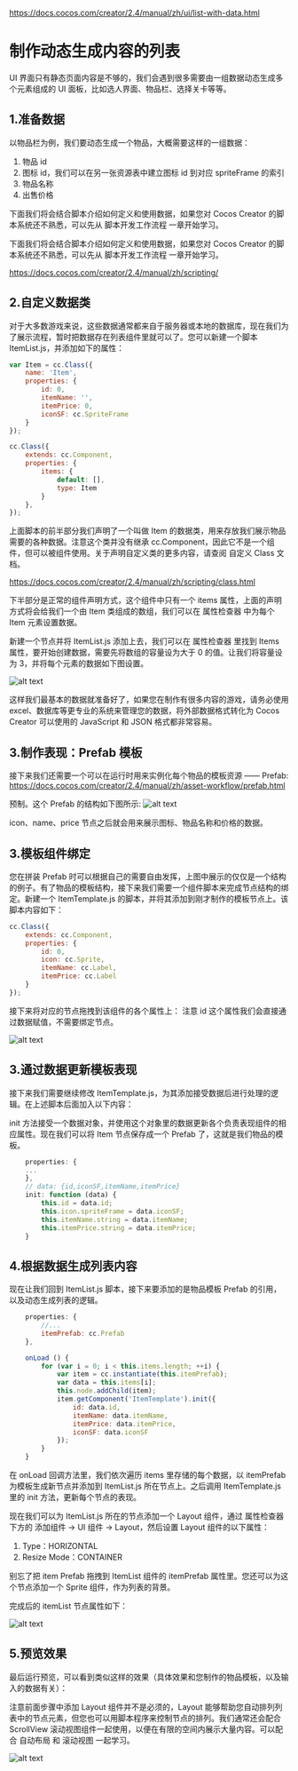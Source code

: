 https://docs.cocos.com/creator/2.4/manual/zh/ui/list-with-data.html

# 制作动态生成内容的列表
UI 界面只有静态页面内容是不够的，我们会遇到很多需要由一组数据动态生成多个元素组成的 UI 面板，比如选人界面、物品栏、选择关卡等等。

## 1.准备数据
以物品栏为例，我们要动态生成一个物品，大概需要这样的一组数据：

1. 物品 id
2. 图标 id，我们可以在另一张资源表中建立图标 id 到对应 spriteFrame 的索引
3. 物品名称
4. 出售价格

下面我们将会结合脚本介绍如何定义和使用数据，如果您对 Cocos Creator 的脚本系统还不熟悉，可以先从 脚本开发工作流程 一章开始学习。

下面我们将会结合脚本介绍如何定义和使用数据，如果您对 Cocos Creator 的脚本系统还不熟悉，可以先从 脚本开发工作流程 一章开始学习。

https://docs.cocos.com/creator/2.4/manual/zh/scripting/


## 2.自定义数据类
对于大多数游戏来说，这些数据通常都来自于服务器或本地的数据库，现在我们为了展示流程，暂时把数据存在列表组件里就可以了。您可以新建一个脚本 ItemList.js，并添加如下的属性：

```js
var Item = cc.Class({
    name: 'Item',
    properties: {
        id: 0,
        itemName: '',
        itemPrice: 0,
        iconSF: cc.SpriteFrame
    }
});

cc.Class({
    extends: cc.Component,
    properties: {
        items: {
            default: [],
            type: Item
        }
    },
});
```

上面脚本的前半部分我们声明了一个叫做 Item 的数据类，用来存放我们展示物品需要的各种数据。注意这个类并没有继承 cc.Component，因此它不是一个组件，但可以被组件使用。关于声明自定义类的更多内容，请查阅 自定义 Class 文档。

https://docs.cocos.com/creator/2.4/manual/zh/scripting/class.html

下半部分是正常的组件声明方式，这个组件中只有一个 items 属性，上面的声明方式将会给我们一个由 Item 类组成的数组，我们可以在 属性检查器 中为每个 Item 元素设置数据。

新建一个节点并将 ItemList.js 添加上去，我们可以在 属性检查器 里找到 Items 属性，要开始创建数据，需要先将数组的容量设为大于 0 的值。让我们将容量设为 3，并将每个元素的数据如下图设置。

![alt text](https://docs.cocos.com/creator/2.4/manual/assets/itemlist.wf6HiO4x.png)

这样我们最基本的数据就准备好了，如果您在制作有很多内容的游戏，请务必使用 excel、数据库等更专业的系统来管理您的数据，将外部数据格式转化为 Cocos Creator 可以使用的 JavaScript 和 JSON 格式都非常容易。


## 3.制作表现：Prefab 模板
接下来我们还需要一个可以在运行时用来实例化每个物品的模板资源 —— Prefab:
https://docs.cocos.com/creator/2.4/manual/zh/asset-workflow/prefab.html

预制。这个 Prefab 的结构如下图所示:
![alt text](https://docs.cocos.com/creator/2.4/manual/assets/item-template.C79BLcI4.png)

icon、name、price 节点之后就会用来展示图标、物品名称和价格的数据。

## 3.模板组件绑定
您在拼装 Prefab 时可以根据自己的需要自由发挥，上图中展示的仅仅是一个结构的例子。有了物品的模板结构，接下来我们需要一个组件脚本来完成节点结构的绑定。新建一个 ItemTemplate.js 的脚本，并将其添加到刚才制作的模板节点上。该脚本内容如下：

```js
cc.Class({
    extends: cc.Component,
    properties: {
        id: 0,
        icon: cc.Sprite,
        itemName: cc.Label,
        itemPrice: cc.Label
    }
});
```
接下来将对应的节点拖拽到该组件的各个属性上：
注意 id 这个属性我们会直接通过数据赋值，不需要绑定节点。

![alt text](https://docs.cocos.com/creator/2.4/manual/assets/item-binding.8JpQnHa_.png)

## 3.通过数据更新模板表现
接下来我们需要继续修改 ItemTemplate.js，为其添加接受数据后进行处理的逻辑。在上述脚本后面加入以下内容：

init 方法接受一个数据对象，并使用这个对象里的数据更新各个负责表现组件的相应属性。现在我们可以将 Item 节点保存成一个 Prefab 了，这就是我们物品的模板。
```js
    properties: {
    ...
    },
    // data: {id,iconSF,itemName,itemPrice}
    init: function (data) {
        this.id = data.id;
        this.icon.spriteFrame = data.iconSF;
        this.itemName.string = data.itemName;
        this.itemPrice.string = data.itemPrice;
    }
```

## 4.根据数据生成列表内容
现在让我们回到 ItemList.js 脚本，接下来要添加的是物品模板 Prefab 的引用，以及动态生成列表的逻辑。

```js
    properties: {
        //...
        itemPrefab: cc.Prefab
    },

    onLoad () {
        for (var i = 0; i < this.items.length; ++i) {
            var item = cc.instantiate(this.itemPrefab);
            var data = this.items[i];
            this.node.addChild(item);
            item.getComponent('ItemTemplate').init({
                id: data.id,
                itemName: data.itemName,
                itemPrice: data.itemPrice,
                iconSF: data.iconSF
            });
        }
    }
```

在 onLoad 回调方法里，我们依次遍历 items 里存储的每个数据，以 itemPrefab 为模板生成新节点并添加到 ItemList.js 所在节点上。之后调用 ItemTemplate.js 里的 init 方法，更新每个节点的表现。

现在我们可以为 ItemList.js 所在的节点添加一个 Layout 组件，通过 属性检查器 下方的 添加组件 -> UI 组件 -> Layout，然后设置 Layout 组件的以下属性：
1. Type：HORIZONTAL
2. Resize Mode：CONTAINER

别忘了把 item Prefab 拖拽到 ItemList 组件的 itemPrefab 属性里。您还可以为这个节点添加一个 Sprite 组件，作为列表的背景。

完成后的 itemList 节点属性如下：

![alt text](https://docs.cocos.com/creator/2.4/manual/assets/itemlist-complete.Bfv0-x_e.png)


## 5.预览效果
最后运行预览，可以看到类似这样的效果（具体效果和您制作的物品模板，以及输入的数据有关）：

注意前面步骤中添加 Layout 组件并不是必须的，Layout 能够帮助您自动排列列表中的节点元素，但您也可以用脚本程序来控制节点的排列。我们通常还会配合 ScrollView 滚动视图组件一起使用，以便在有限的空间内展示大量内容。可以配合 自动布局 和 滚动视图 一起学习。


![alt text](https://docs.cocos.com/creator/2.4/manual/assets/result.BABrupVC.png)



